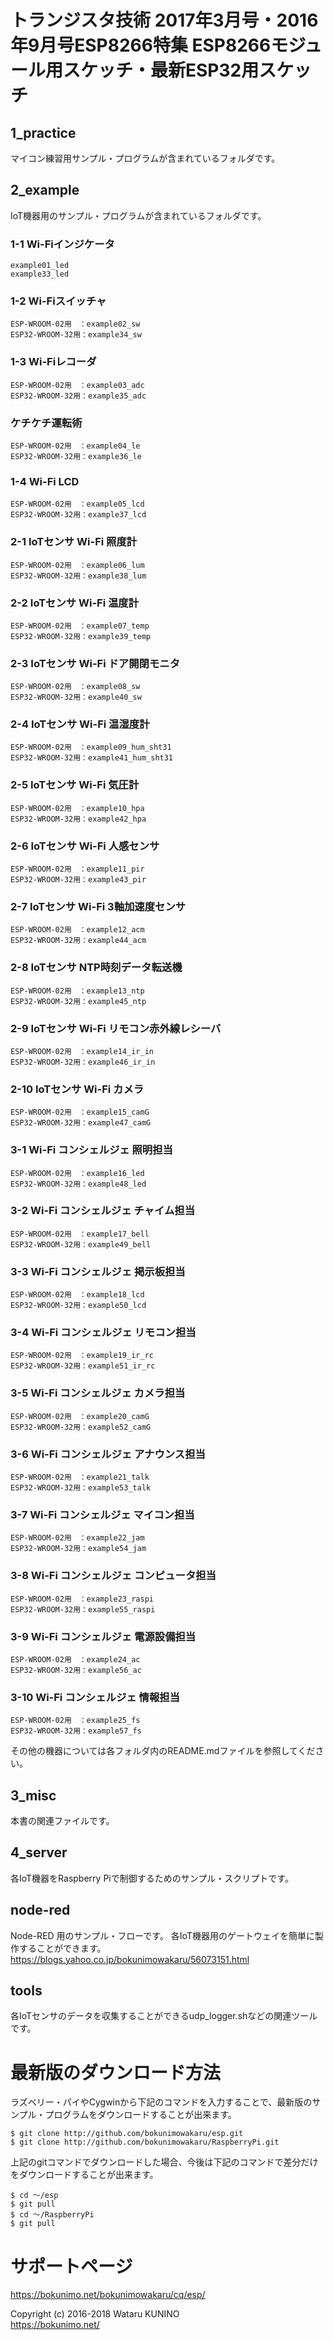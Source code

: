 # トランジスタ技術 2017年3月号・2016年9月号ESP8266特集 ESP8266モジュール用スケッチ・最新ESP32用スケッチ

## 1_practice

マイコン練習用サンプル・プログラムが含まれているフォルダです。

## 2_example

IoT機器用のサンプル・プログラムが含まれているフォルダです。

### 1-1 Wi-Fiインジケータ

	example01_led
	example33_led

### 1-2 Wi-Fiスイッチャ

	ESP-WROOM-02用　：example02_sw 
	ESP32-WROOM-32用：example34_sw

### 1-3 Wi-Fiレコーダ

	ESP-WROOM-02用　：example03_adc
	ESP32-WROOM-32用：example35_adc

### ケチケチ運転術

	ESP-WROOM-02用　：example04_le 
	ESP32-WROOM-32用：example36_le

### 1-4 Wi-Fi LCD

	ESP-WROOM-02用　：example05_lcd
	ESP32-WROOM-32用：example37_lcd

### 2-1 IoTセンサ Wi-Fi 照度計

	ESP-WROOM-02用　：example06_lum
	ESP32-WROOM-32用：example38_lum

### 2-2 IoTセンサ Wi-Fi 温度計

	ESP-WROOM-02用　：example07_temp 
	ESP32-WROOM-32用：example39_temp

### 2-3 IoTセンサ Wi-Fi ドア開閉モニタ

	ESP-WROOM-02用　：example08_sw 
	ESP32-WROOM-32用：example40_sw

### 2-4 IoTセンサ Wi-Fi 温湿度計

	ESP-WROOM-02用　：example09_hum_sht31
	ESP32-WROOM-32用：example41_hum_sht31

### 2-5 IoTセンサ Wi-Fi 気圧計

	ESP-WROOM-02用　：example10_hpa
	ESP32-WROOM-32用：example42_hpa

### 2-6 IoTセンサ Wi-Fi 人感センサ

	ESP-WROOM-02用　：example11_pir
	ESP32-WROOM-32用：example43_pir

### 2-7 IoTセンサ Wi-Fi 3軸加速度センサ

	ESP-WROOM-02用　：example12_acm
	ESP32-WROOM-32用：example44_acm

### 2-8 IoTセンサ NTP時刻データ転送機

	ESP-WROOM-02用　：example13_ntp
	ESP32-WROOM-32用：example45_ntp

### 2-9 IoTセンサ Wi-Fi リモコン赤外線レシーバ

	ESP-WROOM-02用　：example14_ir_in
	ESP32-WROOM-32用：example46_ir_in

### 2-10 IoTセンサ Wi-Fi カメラ

	ESP-WROOM-02用　：example15_camG
	ESP32-WROOM-32用：example47_camG

### 3-1 Wi-Fi コンシェルジェ 照明担当

	ESP-WROOM-02用　：example16_led
	ESP32-WROOM-32用：example48_led

### 3-2 Wi-Fi コンシェルジェ チャイム担当

	ESP-WROOM-02用　：example17_bell 
	ESP32-WROOM-32用：example49_bell

### 3-3 Wi-Fi コンシェルジェ 掲示板担当

	ESP-WROOM-02用　：example18_lcd
	ESP32-WROOM-32用：example50_lcd

### 3-4 Wi-Fi コンシェルジェ リモコン担当

	ESP-WROOM-02用　：example19_ir_rc
	ESP32-WROOM-32用：example51_ir_rc

### 3-5 Wi-Fi コンシェルジェ カメラ担当

	ESP-WROOM-02用　：example20_camG 
	ESP32-WROOM-32用：example52_camG

### 3-6 Wi-Fi コンシェルジェ アナウンス担当

	ESP-WROOM-02用　：example21_talk 
	ESP32-WROOM-32用：example53_talk

### 3-7 Wi-Fi コンシェルジェ マイコン担当

	ESP-WROOM-02用　：example22_jam
	ESP32-WROOM-32用：example54_jam

### 3-8 Wi-Fi コンシェルジェ コンピュータ担当

	ESP-WROOM-02用　：example23_raspi
	ESP32-WROOM-32用：example55_raspi

### 3-9 Wi-Fi コンシェルジェ 電源設備担当

	ESP-WROOM-02用　：example24_ac
	ESP32-WROOM-32用：example56_ac

### 3-10 Wi-Fi コンシェルジェ 情報担当

	ESP-WROOM-02用　：example25_fs
	ESP32-WROOM-32用：example57_fs

その他の機器については各フォルダ内のREADME.mdファイルを参照してください。

## 3_misc

本書の関連ファイルです。

## 4_server

各IoT機器をRaspberry Piで制御するためのサンプル・スクリプトです。

## node-red

Node-RED 用のサンプル・フローです。
各IoT機器用のゲートウェイを簡単に製作することができます。
<https://blogs.yahoo.co.jp/bokunimowakaru/56073151.html>

## tools

各IoTセンサのデータを収集することができるudp_logger.shなどの関連ツールです。

# 最新版のダウンロード方法

ラズベリー・パイやCygwinから下記のコマンドを入力することで、最新版のサンプル・プログラムをダウンロードすることが出来ます。

	$ git clone http://github.com/bokunimowakaru/esp.git
	$ git clone http://github.com/bokunimowakaru/RaspberryPi.git

上記のgitコマンドでダウンロードした場合、今後は下記のコマンドで差分だけをダウンロードすることが出来ます。

	$ cd ～/esp
	$ git pull
	$ cd ～/RaspberryPi
	$ git pull

# サポートページ  
<https://bokunimo.net/bokunimowakaru/cq/esp/>

Copyright (c) 2016-2018 Wataru KUNINO  
<https://bokunimo.net/>
